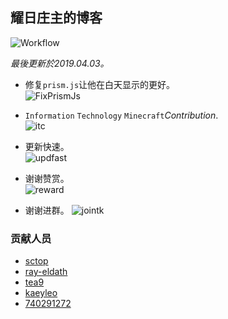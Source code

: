 ## 耀日庄主的博客
![Workflow](https://img.shields.io/badge/Workflow-activating-brightgreen.svg)  
  
*最後更新於2019.04.03。*  
  
- 修复`prism.js`让他在白天显示的更好。   
![FixPrismJs](https://github.com/sunbossrs/sunbossrs.github.io/raw/master/assets/img_rm/codehl20180707.png)  
   
- `Information` `Technology` `Minecraft`*Contribution*.   
![itc](https://github.com/sunbossrs/sunbossrs.github.io/raw/master/assets/img_rm/infotechmc.png)

- 更新快速。  
![updfast](https://github.com/sunbossrs/sunbossrs.github.io/raw/master/assets/img_rm/useupd.png)  

- 谢谢赞赏。  
![reward](https://github.com/sunbossrs/sunbossrs.github.io/raw/master/assets/img_rm/qrcode-reward.png)

- 谢谢进群。
![jointk](https://github.com/sunbossrs/sunbossrs.github.io/raw/master/assets/img_rm/qrcode-tkgroup.png)

### 贡献人员
- [sctop](https://github.com/sctop)  
- [ray-eldath](https://github.com/ray-eldath)  
- [tea9](https://github.com/tea9)  
- [kaeyleo](https://github.com/kaeyleo)  
- [740291272](https://github.com/740291272)
